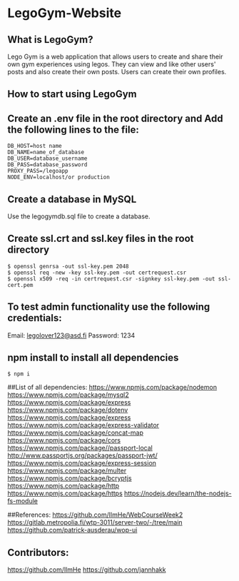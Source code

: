 # LegoGym-Website

## What is LegoGym?
Lego Gym is a web application that allows users to create and share their own gym experiences using legos.
They can view and like other users' posts and also create their own posts.
Users can create their own profiles.

## How to start using LegoGym

## Create an .env file in the root directory and Add the following lines to the file:

```
DB_HOST=host name
DB_NAME=name_of_database
DB_USER=database_username
DB_PASS=database_password
PROXY_PASS=/legoapp
NODE_ENV=localhost/or production
```

## Create a database in MySQL
Use the legogymdb.sql file to create a database.

## Create ssl.crt and ssl.key files in the root directory
```
$ openssl genrsa -out ssl-key.pem 2048
$ openssl req -new -key ssl-key.pem -out certrequest.csr
$ openssl x509 -req -in certrequest.csr -signkey ssl-key.pem -out ssl-cert.pem
```

## To test admin functionality use the following credentials:
Email: legolover123@asd.fi
Password: 1234

## npm install to install all dependencies
```
$ npm i
```
##List of all dependencies:
https://www.npmjs.com/package/nodemon
https://www.npmjs.com/package/mysql2
https://www.npmjs.com/package/express
https://www.npmjs.com/package/dotenv
https://www.npmjs.com/package/express
https://www.npmjs.com/package/express-validator
https://www.npmjs.com/package/concat-map
https://www.npmjs.com/package/cors
https://www.npmjs.com/package//passport-local
http://www.passportjs.org/packages/passport-jwt/
https://www.npmjs.com/package/express-session
https://www.npmjs.com/package/multer
https://www.npmjs.com/package/bcryptjs
https://www.npmjs.com/package/http
https://www.npmjs.com/package/https
https://nodejs.dev/learn/the-nodejs-fs-module

##References:
https://github.com/IlmHe/WebCourseWeek2
https://gitlab.metropolia.fi/wtp-3011/server-two/-/tree/main
https://github.com/patrick-ausderau/wop-ui

## Contributors:
https://github.com/IlmHe
https://github.com/jannhakk
